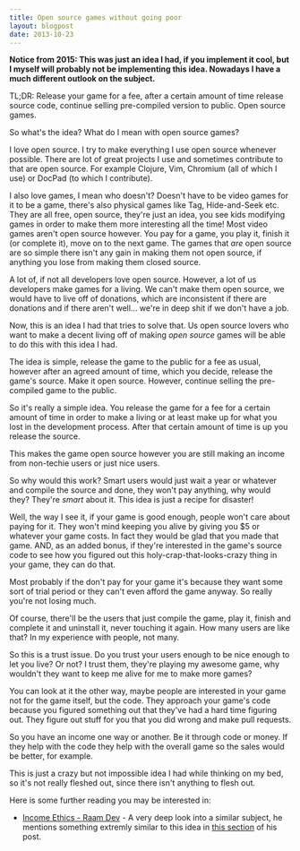 ```yaml
---
title: Open source games without going poor
layout: blogpost
date: 2013-10-23
---
```


**Notice from 2015: This was just an idea I had, if you implement it cool, but I
myself will probably not be implementing this idea.  Nowadays I have a much
different outlook on the subject.**

TL;DR: Release your game for a fee, after a certain amount of time release
source code, continue selling pre-compiled version to public.  Open source
games.

So what's the idea?  What do I mean with open source games?

I love open source.  I try to make everything I use open source whenever
possible.  There are lot of great projects I use and sometimes contribute to
that are open source.  For example Clojure, Vim, Chromium (all of which I use)
or DocPad (to which I contribute).

I also love games, I mean who doesn't?  Doesn't have to be video games for it to
be a game, there's also physical games like Tag, Hide-and-Seek etc.  They are
all free, open source, they're just an idea, you see kids modifying games in
order to make them more interesting all the time! Most video games aren't open
source however.  You pay for a game, you play it, finish it (or complete it),
move on to the next game.  The games that *are* open source are so simple there
isn't any gain in making them not open source, if anything you lose from making
them closed source.

A lot of, if not all developers love open source.  However, a lot of us
developers make games for a living.  We can't make them open source, we would
have to live off of donations, which are inconsistent if there are donations and
if there aren't well... we're in deep shit if we don't have a job.

Now, this is an idea I had that tries to solve that.  Us open source lovers who
want to make a decent living off of making *open source* games will be able to
do this with this idea I had.

The idea is simple, release the game to the public for a fee as usual, however
after an agreed amount of time, which you decide, release the game's source.
Make it open source. However, continue selling the pre-compiled game to the
public.

So it's really a simple idea.  You release the game for a fee for a certain
amount of time in order to make a living or at least make up for what you lost
in the development process.  After that certain amount of time is up you release
the source.

This makes the game open source however you are still making an income from
non-techie users or just nice users.

So why would this work?  Smart users would just wait a year or whatever and
compile the source and done, they won't pay anything, why would they? They're
*smart* about it.  This idea is just a recipe for disaster!

Well, the way I see it, if your game is good enough, people won't care about
paying for it.  They won't mind keeping you alive by giving you $5 or whatever
your game costs.  In fact they would be glad that you made that game.  AND, as
an added bonus, if they're interested in the game's source code to see how you
figured out this holy-crap-that-looks-crazy thing in your game, they can do
that.

Most probably if the don't pay for your game it's because they want some sort of
trial period or they can't even afford the game anyway.  So really you're not
losing much.

Of course, there'll be the users that just compile the game, play it, finish and
complete it and uninstall it, never touching it again.  How many users are like
that?  In my experience with people, not many.

So this is a trust issue.  Do you trust your users enough to be nice enough to
let you live?  Or not?  I trust them, they're playing my awesome game, why
wouldn't they want to keep me alive for me to make more games?

You can look at it the other way, maybe people are interested in your game not
for the game itself, but the code.  They approach your game's code because you
figured something out that they've had a hard time figuring out.  They figure
out stuff for you that you did wrong and make pull requests.

So you have an income one way or another.  Be it through code or money.  If they
help with the code they help with the overall game so the sales would be better,
for example.

This is just a crazy but not impossible idea I had while thinking on my bed, so
it's not really fleshed out, since there isn't anything to flesh out.

Here is some further reading you may be interested in:

- [Income Ethics - Raam Dev](http://raamdev.com/income-ethics-series/) - A very
  deep look into a similar subject, he mentions something extremly similar to
  this idea in
  [this section](http://raamdev.com/income-ethics-series/#public_domain) of his
  post.
